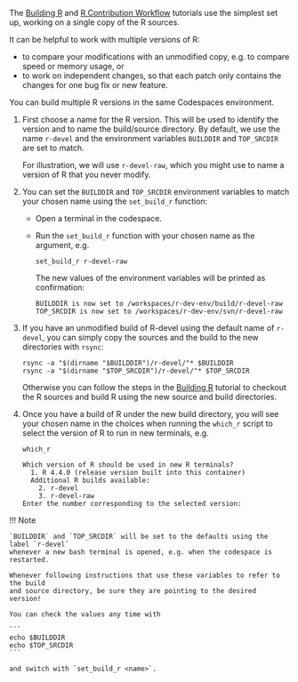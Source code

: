 The [Building R](./building_r.md) and [R Contribution Workflow](./building_r.md)
tutorials use the simplest set up, working on a single copy of the R sources.

It can be helpful to work with multiple versions of R:

- to compare your modifications with an unmodified copy, e.g. to compare speed
    or memory usage, or
- to work on independent changes, so that each patch only contains the changes
    for one bug fix or new feature.

You can build multiple R versions in the same Codespaces environment.

1. First choose a name for the R version. This will be used to identify the
    version and to name the build/source directory. By default, we use the name
    `r-devel` and the environment variables `BUILDDIR` and `TOP_SRCDIR` are set
    to match.

    For illustration, we will use `r-devel-raw`, which you might use to name a
    version of R that you never modify.

2. You can set the `BUILDDIR` and `TOP_SRCDIR` environment variables to match
    your chosen name using the `set_build_r` function:

    - Open a terminal in the codespace.

    - Run the `set_build_r` function with your chosen name as the argument, e.g.

        ```
        set_build_r r-devel-raw
        ```

        The new values of the environment variables will be printed as
        confirmation:

        ```
        BUILDDIR is now set to /workspaces/r-dev-env/build/r-devel-raw
        TOP_SRCDIR is now set to /workspaces/r-dev-env/svn/r-devel-raw
        ```

3. If you have an unmodified build of R-devel using the default name of
    `r-devel`, you can simply copy the sources and the build to the new
    directories with `rsync`:

    ```
    rsync -a "$(dirname "$BUILDDIR")/r-devel/"* $BUILDDIR
    rsync -a "$(dirname "$TOP_SRCDIR")/r-devel/"* $TOP_SRCDIR
    ```

    Otherwise you can follow the steps in the [Building R](./building_r.md)
    tutorial to checkout the R sources and build R using the new source and
    build directories.

4. Once you have a build of R under the new build directory, you will see your
    chosen name in the choices when running the `which_r` script to select the
    version of R to run in new terminals, e.g.

    ```
    which_r
    ```

    ```
    Which version of R should be used in new R terminals?
      1. R 4.4.0 (release version built into this container)
      Additional R builds available:
        2. r-devel
        3. r-devel-raw
    Enter the number corresponding to the selected version:
    ```

!!! Note

    `BUILDDIR` and `TOP_SRCDIR` will be set to the defaults using the label `r-devel`
    whenever a new bash terminal is opened, e.g. when the codespace is restarted.

    Whenever following instructions that use these variables to refer to the build
    and source directory, be sure they are pointing to the desired version!

    You can check the values any time with

    ```
    echo $BUILDDIR
    echo $TOP_SRCDIR
    ```

    and switch with `set_build_r <name>`.
